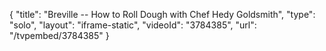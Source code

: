 {
    "title": "Breville -- How to Roll Dough with Chef Hedy Goldsmith",
    "type": "solo",
    "layout": "iframe-static",
    "videoId": "3784385",
    "url": "\/tvpembed\/3784385"
}